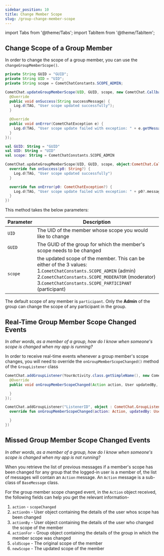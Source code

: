 ```yaml
---
sidebar_position: 10
title: Change Member Scope
slug: /group-change-member-scope
---
```


import Tabs from '@theme/Tabs';
import TabItem from '@theme/TabItem';

## Change Scope of a Group Member

In order to change the scope of a group member, you can use the `changeGroupMemberScope()`.

<Tabs>
<TabItem value="Java" label="Java">

```java
private String GUID = "GUID";
private String UID = "UID";
private String scope = CometChatConstants.SCOPE_ADMIN;

CometChat.updateGroupMemberScope(UID, GUID, scope, new CometChat.CallbackListener<String>() {
  @Override
  public void onSuccess(String successMessage) {
    Log.d(TAG, "User scope updated successfully");
  }

  @Override
  public void onError(CometChatException e) {
    Log.d(TAG, "User scope update failed with exception: " + e.getMessage());
  }
});
```

</TabItem>
<TabItem value="Kotlin" label="Kotlin">

```kotlin
val GUID: String = "GUID"
val UID: String = "UID"
val scope: String = CometChatConstants.SCOPE_ADMIN

CometChat.updateGroupMemberScope(UID, GUID, scope, object:CometChat.CallbackListener<String>(){
  override fun onSuccess(p0: String?) {
    Log.d(TAG, "User scope updated successfully")
  }

  override fun onError(p0: CometChatException?) {
    Log.d(TAG, "User scope update failed with exception: " + p0?.message)
  }
})
```

</TabItem>
</Tabs>

This method takes the below parameters:

| Parameter | Description                                                                                                                                                                                                                           |
| --------- | ------------------------------------------------------------------------------------------------------------------------------------------------------------------------------------------------------------------------------------- |
| `UID`     | The UID of the member whose scope you would like to change                                                                                                                                                                            |
| `GUID`    | The GUID of the group for which the member's scope needs to be changed                                                                                                                                                                |
| `scope`   | the updated scope of the member. This can be either of the 3 values:<br/>1.`CometChatConstants.SCOPE_ADMIN` (admin)<br/>2.`CometChatConstants.SCOPE_MODERATOR` (moderator)<br/>3.`CometChatConstants.SCOPE_PARTICIPANT` (participant) |

The default scope of any member is `participant`. Only the **Admin** of the group can change the scope of any participant in the group.

## Real-Time Group Member Scope Changed Events

_In other words, as a member of a group, how do I know when someone's scope is changed when my app is running?_

In order to receive real-time events whenever a group member's scope changes, you will need to override the `onGroupMemberScopeChanged()` method of the `GroupListener` class

<Tabs>
<TabItem value="Java" label="Java">

```java
CometChat.addGroupListener(YourActivity.class.getSimpleName(), new CometChat.GroupListener() {
  @Override
  public void onGroupMemberScopeChanged(Action action, User updatedBy, User updatedUser, String scopeChangedTo, String scopeChangedFrom, Group group) {

  }
});
```

</TabItem>
<TabItem value="Kotlin" label="Kotlin">

```kotlin
CometChat.addGroupListener("ListenerID", object : CometChat.GroupListener() {
  override fun onGroupMemberScopeChanged(action: Action, updatedBy: User, updatedUser: User, scopeChangedTo: String, scopeChangedFrom: String, group: Group) {

  }
})
```

</TabItem>
</Tabs>

## Missed Group Member Scope Changed Events

_In other words, as a member of a group, how do I know when someone's scope is changed when my app is not running?_

When you retrieve the list of previous messages if a member's scope has been changed for any group that the logged-in user is a member of, the list of messages will contain an `Action` message. An `Action` message is a sub-class of `BaseMessage` class.

For the group member scope changed event, in the `Action` object received, the following fields can help you get the relevant information-

1. `action` - `scopeChanged`
2. `actionOn` - User object containing the details of the user whos scope has been changed
3. `actionBy` - User object containing the details of the user who changed the scope of the member
4. `actionFor` - Group object containing the details of the group in which the member scope was changed
5. `oldScope` - The original scope of the member
6. `newScope` - The updated scope of the member
